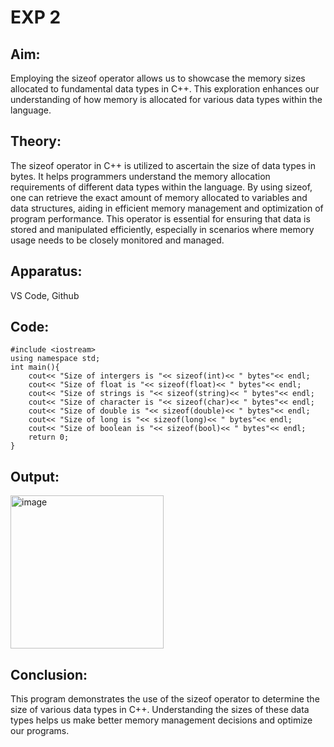 # EXP 2

## Aim:
  Employing the sizeof operator allows us to showcase the memory sizes allocated to fundamental data types in C++. This exploration enhances our understanding of how memory is allocated for various data types within the language.

## Theory:
  
The sizeof operator in C++ is utilized to ascertain the size of data types in bytes. It helps programmers understand the memory allocation requirements of different data types within the language. By using sizeof, one can retrieve the exact amount of memory allocated to variables and data structures, aiding in efficient memory management and optimization of program performance. This operator is essential for ensuring that data is stored and manipulated efficiently, especially in scenarios where memory usage needs to be closely monitored and managed.

## Apparatus:
 VS Code, Github


## Code:
```
#include <iostream>
using namespace std;
int main(){
    cout<< "Size of intergers is "<< sizeof(int)<< " bytes"<< endl;
    cout<< "Size of float is "<< sizeof(float)<< " bytes"<< endl;
    cout<< "Size of strings is "<< sizeof(string)<< " bytes"<< endl;
    cout<< "Size of character is "<< sizeof(char)<< " bytes"<< endl;
    cout<< "Size of double is "<< sizeof(double)<< " bytes"<< endl;
    cout<< "Size of long is "<< sizeof(long)<< " bytes"<< endl;
    cout<< "Size of boolean is "<< sizeof(bool)<< " bytes"<< endl;
    return 0;
}
```


## Output:
<img width="245" alt="image" src="https://github.com/user-attachments/assets/29c933dc-9d31-484f-95f2-c0f5d6856a69">



## Conclusion: 

   This program demonstrates the use of the sizeof operator to determine the size of various data types in C++. Understanding the sizes of these data types helps us make better memory management decisions and optimize our programs.
